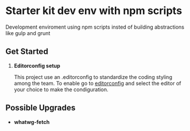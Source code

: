 # Starter kit dev env with npm scripts
Development enviroment using npm scripts insted of building abstractions like gulp and grunt


## Get Started

1. **Editorconfig setup**

    This project use an .editorconfig to standardize the coding styling among the team.
		To enable go to [editorconfig](https://editorconfig.org/) and select the editor of your choice to make the condiguration.

## Possible Upgrades

* **whatwg-fetch**

